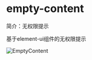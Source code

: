 # empty-content

简介：无权限提示

基于element-ui组件的无权限提示

![EmptyContent](https://user-images.githubusercontent.com/18508817/40071919-b86fa00a-58a4-11e8-9d4d-1435cfa39217.png)
